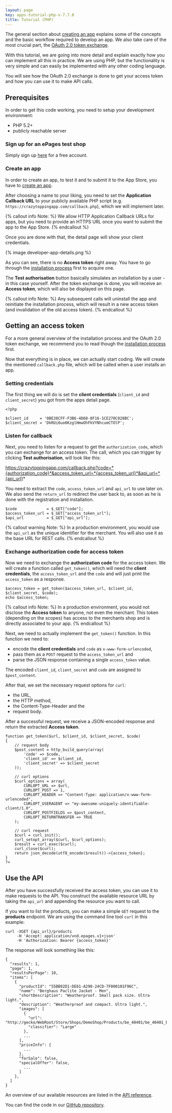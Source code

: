 ```yaml
---
layout: page
key: apps-tutorial-php-v-7.7.0
title: Tutorial (PHP)
---
```


The general section about [creating an app](page:apps-create) explains some of the concepts and the basic workflow required to develop an app.
We also take care of the most crucial part, the [OAuth 2.0 token exchange](page:apps-install).

With this tutorial, we are going into more detail and explain exactly how you can implement all this in practice.
We are using PHP, but the functionality is very simple and can easily be implemented with any other coding language.

You will see how the OAuth 2.0 exchange is done to get your access token and how you can use it to make API calls.

## Prerequisites

In order to get this code working, you need to setup your development environment:

* PHP 5.2+
* publicly reachable server

### Sign up for an ePages test shop

Simply sign up [here](http://www.epages.cloud/developer/) for a free account.

### Create an app

In order to create an app, to test it and to submit it to the App Store, you have to [create an app](page:apps-create).

After choosing a name to your liking, you need to set the **Application Callback URL** to your publicly available PHP script (e.g. `https://crazytoppingapp.com/callback.php`), which we will implement later.

{% callout info Note: %}
We allow HTTP Application Callback URLs for apps, but you need to provide an HTTPS URL once you want to submit the app to the App Store.
{% endcallout %}

Once you are done with that, the detail page will show your client credentials.

{% image developer-app-details.png %}

As you can see, there is no **Access token** right away.
You have to go through the [installation process](page:apps-install) first to acquire one.

The **Test authorisation** button basically simulates an installation by a user - in this case yourself.
After the token exchange is done, you will receive an **Access token**, which will also be displayed on this page.

{% callout info Note: %}
Any subsequent calls will uninstall the app and reinitiate the installation process, which will result in a new access token (and invalidation of the old access token).
{% endcallout %}

## Getting an access token

For a more general overview of the installation process and the OAuth 2.0 token exchange, we recommend you to read though the [installation process](page:apps-install) first.

Now that everything is in place, we can actually start coding.
We will create the mentioned `callback.php` file, which will be called when a user installs an app.

### Setting credentials

The first thing we will do is set the **client credentials** (`client_id` and `client_secret`) you got from the apps detail page.

    <?php

    $client_id     = '0BE38CFF-F3B6-4D68-8F16-1CE270C028BC';
    $client_secret = 'DkRUi6uo6KzglHmwOhFkVYNhcumCTOlP';

### Listen for callback

Next, you need to listen for a request to get the `authorization_code`, which you can exchange for an access token.
The call, which you can trigger by clicking **Test authorisation**, will look like this:

https://crazytoppingapp.com/callback.php?code=*{authorization_code}*&access_token_url=*{access_token_url}*&api_url=*{api_url}*

You need to extract the `code`, `access_token_url` and `api_url` to use later on.
We also send the `return_url` to redirect the user back to, as soon as he is done with the registration and installation.

    $code             = $_GET["code"];
    $access_token_url = $_GET["access_token_url"];
    $api_url          = $_GET["api_url"];

{% callout warning Note: %}
In a production environment, you would use the `api_url` as the unique identifier for the merchant.
You will also use it as the base URL for REST calls.
{% endcallout %}

### Exchange authorization code for access token

Now we need to exchange the **authorization code** for the access token.
We will create a function called `get_token()`, which will need the **client credentials**, the `access_token_url` and the `code` and will just print the `access_token` as a response.

    $access_token = get_token($access_token_url, $client_id, $client_secret, $code);
    echo $access_token;

{% callout info Note: %}
In a production environment, you would not disclose the **Access token** to anyone, not even the merchant.
This token (depending on the scopes) has access to the merchants shop and is directly associated to your app.
{% endcallout %}

Next, we need to actually implement the `get_token()` function.
In this function we need to:

- encode the **client credentials** and `code` as `x-www-form-urlencoded`,
- pass them as a `POST` request to the `access_token_url` and
- parse the JSON response containing a single `access_token` value.

The encoded `client_id`, `client_secret` and `code` are assigned to `$post_content`.

After that, we set the necessary request options for `curl`:

- the URL,
- the HTTP method,
- the Content-Type-Header and the
- request body.

After a successful request, we receive a JSON-encoded response and return the extracted **Access token**.

    function get_token($url, $client_id, $client_secret, $code)
    {
        // request body
        $post_content = http_build_query(array(
            'code' => $code,
            'client_id' => $client_id,
            'client_secret' => $client_secret
        ));

        // curl options
        $curl_options = array(
            CURLOPT_URL => $url,
            CURLOPT_POST => 1,
            CURLOPT_HEADER => "Content-Type: application/x-www-form-urlencoded",
            CURLOPT_USERAGENT => "my-awesome-uniquely-identifiable-client/1.0",
            CURLOPT_POSTFIELDS => $post_content,
            CURLOPT_RETURNTRANSFER => TRUE
        );

        // curl request
        $curl = curl_init();
        curl_setopt_array($curl, $curl_options);
        $result = curl_exec($curl);
        curl_close($curl);
        return json_decode(utf8_encode($result))->{access_token};
    }
    ?>

## Use the API

After you have successfully received the access token, you can use it to make requests to the API.
You construct the available resource URL by taking the `api_url` and appending the resource you want to call.

If you want to list the products, you can make a simple `GET` request to the **products** endpoint.
We are using the command line tool `curl` in this example:

    curl -XGET {api_url}/products
         -H 'Accept: application/vnd.epages.v1+json'
         -H 'Authorization: Bearer {access_token}'

The response will look something like this:

    {
      "results": 1,
      "page": 1,
      "resultsPerPage": 10,
      "items": [
        {
          "productId": "55BB92D1-DE61-A290-24CD-7F000101F96C",
          "name": "Berghaus Paclite Jacket - Men",
          "shortDescription": "Weatherproof. Small pack size. Ultra light.",
          "description": "Weatherproof and compact. Ultra light.",
          "images": [
            {
              "url": "http://gecko/WebRoot/Store/Shops/DemoShop/Products/be_40401/be_40401_blue.jpg",
              "classifier": "Large"
            },
            ...
          ],
          "priceInfo": {
            ...
          },
          "forSale": false,
          "specialOffer": false,
            ...
          ]
        },
      ]
    }

An overview of our available resources are listed in the [API reference](page:api-resources-all).

You can find the code in our [GitHub repository][github-demo-app-php].

[github-demo-app-php]: https://github.com/pshingala/epphp
[epages-demo-signup]: http://www.google.com
